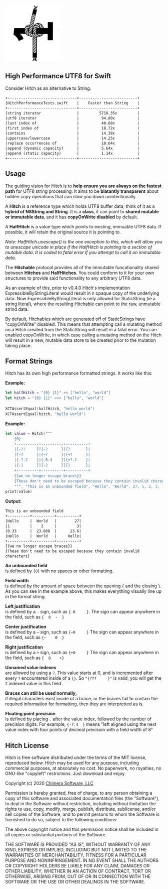 ![](meta/icon.png)

## High Performance UTF8 for Swift

Consider Hitch as an alternative to String.

```
+-------------------------------+--------------------------+
|HitchPerformanceTests.swift    |    Faster than String    |
+-------------------------------+--------------------------+
|string iterator                |         5718.35x         |
|utf8 iterator                  |          94.80x          |
|last index of                  |          40.68x          |
|first index of                 |          18.72x          |
|contains                       |          14.38x          |
|uppercase/lowercase            |          14.25x          |
|replace occurrences of         |          10.64x          |
|append (dynamic capacity)      |          5.64x           |
|append (static capacity)       |          1.14x           |
+-------------------------------+--------------------------+
```

## Usage

The guiding vision for Hitch is to **help ensure you are always on the fastest path** for UTF8 string processing. It aims to be **blatantly transparent** about hidden copy operations that can slow you down unintentionally.

A **Hitch** is a reference type which holds UTF8 buffer data; think of it as a **hybrid of NSString and String**. It is a **class**, it can point to **shared mutable or immutable data**, and it has **copyOnWrite disabled** by default.

A **HalfHitch** is a value type which points to existing, immuable UTF8 data. If possible, it will retain the original source it is pointing to.  

*Note: HalfHitch.unescape() is the one exception to this, which will allow you to unescape unicode in place if the HalfHitch is pointing to a section of mutable data. It is coded to fatal error if you attempt to call it on immutable data.*

The **Hitchable** protocol provides all of the immutable funcationality shared between **Hitches** and **HalfHitches**. You could conform to it for your own structures to provide said functionality to any arbitrary UTF8 data.

As an example of this, prior to v0.4.0 Hitch's implementation ExpressibleByStringLiteral would result in n opaque copy of the underlying data. Now ExpressibleByStringLiteral is only allowed for StaticString (ie a string literal), where the resulting Hitchable can point to the raw, unmutable strind data.

By default, Hitchables which are generated off of StaticStrings have "copyOnWrite" disabled. This means that attempting call a mutating method on a Hitch created from the StaticString will result in a fatal error. You can enabled copyOnWrite, in which case calling a mutating method on the Hitch will result in a new, mutable data store to be created prior to the mutation taking place.


## Format Strings

Hitch has its own high performance formatted strings.  It works like this:

**Example:**

```swift
let halfHitch = "{0} {1}" << ["hello", "world"]
let hitch = "{0} {1}" <<< ["hello", "world"]
    
XCTAssertEqual(halfHitch, "hello world")
XCTAssertEqual(hitch, "hello world")
```

**Example:**

```swift
let value = Hitch("""
    {0}
    +----------+----------+----------+
    |{-??     }|{~?      }|{?       }|
    |{-?      }|{~?      }|{+?      }|
    |{-?.2    }|{~8.3    }|{+?.1    }|
    |{-1      }|{~2      }|{1       }|
    +----------+----------+----------+
    {{we no longer escape braces}}
    {These don't need to be escaped because they contain invalid characters}
    """, "This is an unbounded field", "Hello", "World", 27, 1, 2, 3, 1.0/3.0, 543.0/23.0, 99999.99999)
print(value)
```

**Output:**

```
This is an unbounded field
+----------+----------+----------+
|Hello     |  World   |        27|
|1         |    2     |         3|
|0.33      |  23.608  |      23.6|
|Hello     |  World   |     Hello|
+----------+----------+----------+
{{we no longer escape braces}}
{These don't need to be escaped because they contain invalid characters}
```

**An unbounded field**  
is defined by ```{0}``` with no spaces or other formatting.

**Field width**  
is defined by the amount of space between the opening ```{``` and the closing ```}```. As you can see in the example above, this makes everything visually line up in the format string.

**Left justification**  
is defined by a ```-``` sign, such as ```{-0     }```. The sign can appear anywhere in the field, such as ```{  0  -  }```

**Center justification**  
is defined by a ```~``` sign, such as ```{~0     }``` The sign can appear anywhere in the field, such as ```{~    0  }```

**Right justification**  
is defined by a ```+``` sign, such as ```{+0     }``` The sign can appear anywhere in the field, such as ```{  0    +}```

**Unnamed value indexes**  
are allowed by using a ```?```.  This value starts at 0, and is incremented after every ```?``` encountered inside of a ```{}```. So ```"{???     }"``` is valid, you will get the ```2``` indexed value in this field.

**Braces can still be used normally;**  
if illegal characters exist inside of a brace, or the braces fail to contain the required information for formatting, then they are interpretted as is.

**Floating point precision**  
is defined by placing ```.``` after the value index, followed by the number of precision digits. For example, ```{-?.4  }``` means "left aligned using the next value index with four points of decimal precision with a field width of 8"

## Hitch License

Hitch is free software distributed under the terms of the MIT license, reproduced below. Hitch may be used for any purpose, including commercial purposes, at absolutely no cost. No paperwork, no royalties, no GNU-like "copyleft" restrictions. Just download and enjoy.

Copyright (c) 2020 [Chimera Software, LLC](http://www.chimerasw.com)

Permission is hereby granted, free of charge, to any person obtaining a copy of this software and associated documentation files (the "Software"), to deal in the Software without restriction, including without limitation the rights to use, copy, modify, merge, publish, distribute, sublicense, and/or sell copies of the Software, and to permit persons to whom the Software is furnished to do so, subject to the following conditions:

The above copyright notice and this permission notice shall be included in all copies or substantial portions of the Software.

THE SOFTWARE IS PROVIDED "AS IS", WITHOUT WARRANTY OF ANY KIND, EXPRESS OR IMPLIED, INCLUDING BUT NOT LIMITED TO THE WARRANTIES OF MERCHANTABILITY, FITNESS FOR A PARTICULAR PURPOSE AND NONINFRINGEMENT. IN NO EVENT SHALL THE AUTHORS OR COPYRIGHT HOLDERS BE LIABLE FOR ANY CLAIM, DAMAGES OR OTHER LIABILITY, WHETHER IN AN ACTION OF CONTRACT, TORT OR OTHERWISE, ARISING FROM, OUT OF OR IN CONNECTION WITH THE SOFTWARE OR THE USE OR OTHER DEALINGS IN THE SOFTWARE.
